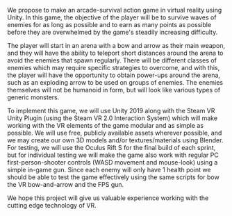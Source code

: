 We propose to make an arcade-survival action game in virtual reality using Unity. In this game, the objective of the player will be to survive waves of enemies for as long as possible and to earn as many points as possible before they are overwhelmed by the game's steadily increasing difficulty. 

The player will start in an arena with a bow and arrow as their main weapon, and they will have the ability to teleport short distances around the arena to avoid the enemies that spawn regularly. There will be different classes of enemies which may require specific strategies to overcome, and with this, the player will have the opportunity to obtain power-ups around the arena, such as an exploding arrow to be used on groups of enemies. The enemies themselves will not be humanoid in form, but will look like various types of generic monsters.

To implement this game, we will use Unity 2019 along with the Steam VR Unity Plugin (using the Steam VR 2.0 Interaction System) which will make working with the VR elements of the game modular and as simple as possible. We will use free, publicly available assets wherever possible, and we may create our own 3D models and/or textures/materials using Blender. For testing, we will use the Oculus Rift S for the final build of each sprint, but for individual testing we will make the game also work with regular PC first-person-shooter controls (WASD movement and mouse-look) using a simple in-game gun. Since each enemy will only have 1 health point we should be able to test the game effectively using the same scripts for bow the VR bow-and-arrow and the FPS gun. 

We hope this project will give us valuable experience working with the cutting edge technology of VR.